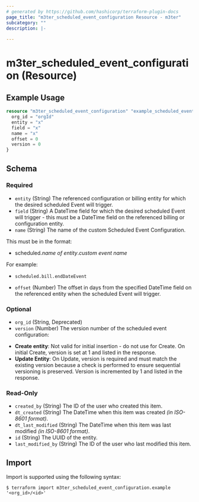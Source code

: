 ```yaml
---
# generated by https://github.com/hashicorp/terraform-plugin-docs
page_title: "m3ter_scheduled_event_configuration Resource - m3ter"
subcategory: ""
description: |-
  
---
```


# m3ter_scheduled_event_configuration (Resource)



## Example Usage

```terraform
resource "m3ter_scheduled_event_configuration" "example_scheduled_event_configuration" {
  org_id = "orgId"
  entity = "x"
  field = "x"
  name = "x"
  offset = 0
  version = 0
}
```

<!-- schema generated by tfplugindocs -->
## Schema

### Required

- `entity` (String) The referenced configuration or billing entity for which the desired scheduled Event will trigger.
- `field` (String) A DateTime field for which the desired scheduled Event will trigger - this must be a DateTime field on the referenced billing or configuration entity.
- `name` (String) The name of the custom Scheduled Event Configuration.

This must be in the format: 
* scheduled.*name of entity*.*custom event name*

For example:
* `scheduled.bill.endDateEvent`
- `offset` (Number) The offset in days from the specified DateTime field on the referenced entity when the scheduled Event will trigger.

### Optional

- `org_id` (String, Deprecated)
- `version` (Number) The version number of the scheduled event configuration:
* **Create entity**: Not valid for initial insertion - do not use for Create. On initial Create, version is set at 1 and listed in the response.
* **Update Entity**: On Update, version is required and must match the existing version because a check is performed to ensure sequential versioning is preserved. Version is incremented by 1 and listed in the response.

### Read-Only

- `created_by` (String) The ID of the user who created this item.
- `dt_created` (String) The DateTime when this item was created *(in ISO-8601 format)*.
- `dt_last_modified` (String) The DateTime when this item was last modified *(in ISO-8601 format)*.
- `id` (String) The UUID of the entity.
- `last_modified_by` (String) The ID of the user who last modified this item.

## Import

Import is supported using the following syntax:

```shell
$ terraform import m3ter_scheduled_event_configuration.example '<org_id>/<id>'
```
